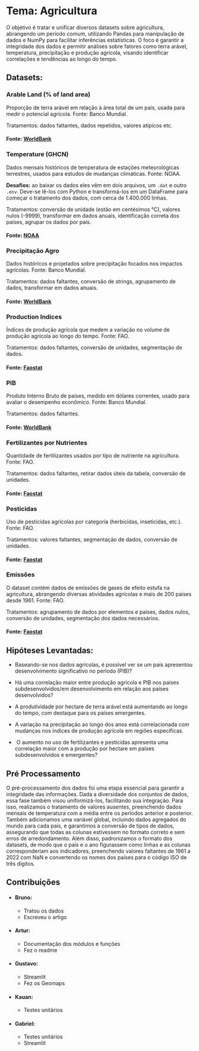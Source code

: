 # Tema: Agricultura

O objetivo é tratar e unificar diversos datasets sobre agricultura, abrangendo um período comum, utilizando Pandas para manipulação de dados e NumPy para facilitar inferências estatísticas. O foco é garantir a integridade dos dados e permitir análises sobre fatores como terra arável, temperatura, precipitação e produção agrícola, visando identificar correlações e tendências ao longo do tempo.  

## Datasets:

### Arable Land (% of land area)
Proporção de terra arável em relação à área total de um país, usada para medir o potencial agrícola. Fonte: Banco Mundial.

Tratamentos: dados faltantes, dados repetidos, valores atípicos etc.

#### Fonte: [WorldBank](https://data.worldbank.org/indicator/AG.LND.ARBL.ZS)


### Temperature (GHCN)
Dados mensais históricos de temperatura de estações meteorológicas terrestres, usados para estudos de mudanças climáticas. Fonte: NOAA.

**Desafios:** ao baixar os dados eles vêm em dois arquivos, um `.dat` e outro `.env`. Deve-se lê-los com Python e transformá-los em um DataFrame para começar o tratamento dos dados, com cerca de 1.400.000 linhas.

Tratamentos: conversão de unidade (estão em centésimos °C), valores nulos (-9999), transformar em dados anuais, identificação correta dos países, agrupar os dados por país.

#### Fonte: [NOAA](https://www.ncei.noaa.gov/products/land-based-station/global-historical-climatology-network-monthly)


### Precipitação Agro
Dados históricos e projetados sobre precipitação focados nos impactos agrícolas. Fonte: Banco Mundial.

Tratamentos: dados faltantes, conversão de strings, agrupamento de dados, transformar em dados anuais.

#### Fonte: [WorldBank](https://climateknowledgeportal.worldbank.org/download-data)


### Production Indices
Índices de produção agrícola que medem a variação no volume de produção agrícola ao longo do tempo. Fonte: FAO.

Tratamentos: dados faltantes, conversão de unidades, segmentação de dados.

#### Fonte: [Faostat](https://www.fao.org/faostat/en/#data/QI)



### PIB
Produto Interno Bruto de países, medido em dólares correntes, usado para avaliar o desempenho econômico. Fonte: Banco Mundial.

Tratamentos: dados faltantes.

#### Fonte: [WorldBank](https://data.worldbank.org/indicator/NY.GDP.MKTP.CD)


### Fertilizantes por Nutrientes
Quantidade de fertilizantes usados por tipo de nutriente na agricultura. Fonte: FAO.

Tratamentos: dados faltantes, retirar dados úteis da tabela, conversão de unidades.

#### Fonte: [Faostat](https://www.fao.org/faostat/en/#data/RFN)


### Pesticidas
Uso de pesticidas agrícolas por categoria (herbicidas, inseticidas, etc.). Fonte: FAO.

Tratamentos: valores faltantes, segmentação de dados, conversão de unidades.

#### Fonte: [Faostat](https://www.fao.org/faostat/en/#data/RP)


### Emissões
O dataset contém dados de emissões de gases de efeito estufa na agricultura, abrangendo diversas atividades agrícolas e mais de 200 países desde 1961. Fonte: FAO.

Tratamentos: agrupamento de dados por elementos e países, dados nulos, conversão de unidades, segmentação dos dados necessários.

#### Fonte: [Faostat](https://www.fao.org/faostat/en/##data/GT)

## Hipóteses Levantadas:

- Baseando-se nos dados agrícolas, é possível ver se um país apresentou desenvolvimento significativo no período (PIB)?

- Há uma correlação maior entre produção agrícola e PIB nos países subdesenvolvidos/em desenvolvimento em relação aos países desenvolvidos?

- A produtividade por hectare de terra arável está aumentando ao longo do tempo, com destaque para os países emergentes.

- A variação na precipitação ao longo dos anos está correlacionada com mudanças nos índices de produção agrícola em regiões específicas.

-  O aumento no uso de fertilizantes e pesticidas apresenta uma correlação maior com a produção por hectare em países subdesenvolvidos e emergentes?


## Pré Processamento 
O pré-processamento dos dados foi uma etapa essencial para garantir a integridade das informações. Dada a diversidade dos conjuntos de dados, essa fase também visou uniformizá-los, facilitando sua integração. Para isso, realizamos o tratamento de valores ausentes, preenchendo dados mensais de temperatura com a média entre os períodos anterior e posterior. Também adicionamos uma variável global, incluindo dados agregados do mundo para cada país, e garantimos a conversão de tipos de dados, assegurando que todas as colunas estivessem no formato correto e sem erros de arredondamento. Além disso, padronizamos o formato dos datasets, de modo que o país e o ano figurassem como linhas e as colunas corresponderiam aos indicadores, preenchendo valores faltantes de 1961 a 2022 com NaN e convertendo os nomes dos países para o código ISO de três dígitos.

## Contribuições
- #### Bruno:
	- Tratou os dados
	- Escreveu o artigo

- #### Artur: 
	- Documentação dos módulos e funções
	- Fez o readme

- #### Gustavo:
	- Streamlit
   	- Fez os Geomaps 

- #### Kauan:
	- Testes unitários

- #### Gabriel:
	- Testes unitários
	- Streamlit
